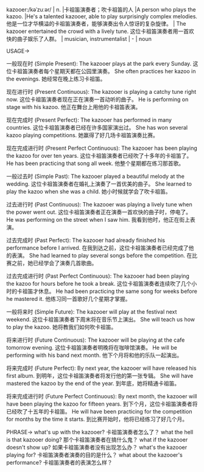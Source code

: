 kazooer:/kəˈzuːər/ | n. |卡祖笛演奏者；吹卡祖笛的人 |A person who plays the kazoo. |He's a talented kazooer, able to play surprisingly complex melodies. 他是一位才华横溢的卡祖笛演奏者，能够演奏出令人惊讶的复杂旋律。 |  The kazooer entertained the crowd with a lively tune.  这位卡祖笛演奏者用一首欢快的曲子娱乐了人群。 |  musician, instrumentalist |  - | noun


USAGE->

一般现在时 (Simple Present):
The kazooer plays at the park every Sunday.  这位卡祖笛演奏者每个星期天都在公园里演奏。
She often practices her kazoo in the evenings. 她经常在晚上练习卡祖笛。

现在进行时 (Present Continuous):
The kazooer is playing a catchy tune right now.  这位卡祖笛演奏者现在正在演奏一首动听的曲子。
He is performing on stage with his kazoo. 他正在舞台上用他的卡祖笛表演。

现在完成时 (Present Perfect):
The kazooer has performed in many countries.  这位卡祖笛演奏者已经在许多国家演出过。
She has won several kazoo playing competitions. 她赢得了好几场卡祖笛演奏比赛。

现在完成进行时 (Present Perfect Continuous):
The kazooer has been playing the kazoo for over ten years.  这位卡祖笛演奏者已经吹了十多年的卡祖笛了。
He has been practicing that song all week. 他整个星期都在练习那首歌。

一般过去时 (Simple Past):
The kazooer played a beautiful melody at the wedding.  这位卡祖笛演奏者在婚礼上演奏了一首优美的曲子。
She learned to play the kazoo when she was a child.  她小时候就学会了吹卡祖笛。


过去进行时 (Past Continuous):
The kazooer was playing a lively tune when the power went out.  这位卡祖笛演奏者正在演奏一首欢快的曲子时，停电了。
He was performing on the street when I saw him. 我看到他时，他正在街上表演。

过去完成时 (Past Perfect):
The kazooer had already finished his performance before I arrived.  在我到达之前，这位卡祖笛演奏者已经完成了他的表演。
She had learned to play several songs before the competition. 在比赛之前，她已经学会了演奏几首歌曲。

过去完成进行时 (Past Perfect Continuous):
The kazooer had been playing the kazoo for hours before he took a break.  这位卡祖笛演奏者连续吹了几个小时的卡祖笛才休息。
He had been practicing the same song for weeks before he mastered it. 他练习同一首歌好几个星期才掌握。

一般将来时 (Simple Future):
The kazooer will play at the festival next weekend.  这位卡祖笛演奏者下周末将在音乐节上演出。
She will teach us how to play the kazoo. 她将教我们如何吹卡祖笛。

将来进行时 (Future Continuous):
The kazooer will be playing at the cafe tomorrow evening.  这位卡祖笛演奏者明晚将在咖啡馆演奏。
He will be performing with his band next month. 他下个月将和他的乐队一起演出。

将来完成时 (Future Perfect):
By next year, the kazooer will have released his first album.  到明年，这位卡祖笛演奏者将发行他的第一张专辑。
She will have mastered the kazoo by the end of the year. 到年底，她将精通卡祖笛。

将来完成进行时 (Future Perfect Continuous):
By next month, the kazooer will have been playing the kazoo for fifteen years.  到下个月，这位卡祖笛演奏者将已经吹了十五年的卡祖笛。
He will have been practicing for the competition for months by the time it starts. 到比赛开始时，他将已经练习了好几个月。


PHRASE->
what's up with the kazooer?  卡祖笛演奏者怎么了？
what the hell is that kazooer doing?  那个卡祖笛演奏者在搞什么鬼？
what if the kazooer doesn't show up?  如果卡祖笛演奏者没有出现怎么办？
what's the kazooer playing for?  卡祖笛演奏者演奏的目的是什么？
what about the kazooer's performance?  卡祖笛演奏者的表演怎么样？
